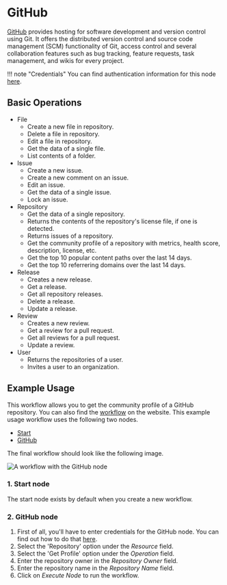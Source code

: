 # GitHub

[GitHub](https://github.com/) provides hosting for software development and version control using Git. It offers the distributed version control and source code management (SCM) functionality of Git, access control and several collaboration features such as bug tracking, feature requests, task management, and wikis for every project.

!!! note "Credentials"
    You can find authentication information for this node [here](/integrations/credentials/github/).


## Basic Operations

* File
    * Create a new file in repository.
    * Delete a file in repository.
    * Edit a file in repository.
    * Get the data of a single file.
    * List contents of a folder.
* Issue
    * Create a new issue.
    * Create a new comment on an issue.
    * Edit an issue.
    * Get the data of a single issue.
    * Lock an issue.
* Repository
    * Get the data of a single repository.
    * Returns the contents of the repository's license file, if one is detected.
    * Returns issues of a repository.
    * Get the community profile of a repository with metrics, health score, description, license, etc.
    * Get the top 10 popular content paths over the last 14 days.
    * Get the top 10 referrering domains over the last 14 days.
* Release
    * Creates a new release.
    * Get a release.
    * Get all repository releases.
    * Delete a release.
    * Update a release.
* Review
    * Creates a new review.
    * Get a review for a pull request.
    * Get all reviews for a pull request.
    * Update a review.
* User
    * Returns the repositories of a user.
    * Invites a user to an organization.

## Example Usage

This workflow allows you to get the community profile of a GitHub repository. You can also find the [workflow](https://n8n.io/workflows/450) on the website. This example usage workflow uses the following two nodes.
- [Start](/integrations/core-nodes/n8n-nodes-base.start/)
- [GitHub]()

The final workflow should look like the following image.

![A workflow with the GitHub node](/_images/integrations/nodes/github/workflow.png)

### 1. Start node

The start node exists by default when you create a new workflow.

### 2. GitHub node

1. First of all, you'll have to enter credentials for the GitHub node. You can find out how to do that [here](/integrations/credentials/github/).
2. Select the 'Repository' option under the *Resource* field.
3. Select the 'Get Profile' option under the *Operation* field.
4. Enter the repository owner in the *Repository Owner* field.
5. Enter the repository name in the *Repository Name* field.
6. Click on *Execute Node* to run the workflow.





